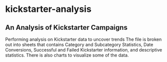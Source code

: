 # kickstarter-analysis
## An Analysis of Kickstarter Campaigns
Performing analysis on Kickstarter data to uncover trends
The file is broken out into sheets that contains Category and Subcategory Statistics, Date Conversions, Successful and Failed Kickstarter information, and descriptive statistics.
There is also charts to visualize some of the data.
